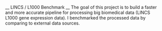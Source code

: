 __ LINCS / L1000  Benchmark __
The goal of this project is to build a faster and more accurate pipeline for processing big biomedical data (LINCS L1000 gene expression data).  I benchmarked the processed data by comparing to external data sources.
